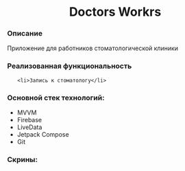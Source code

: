 <p align="center">
    <h1 align="center">Doctors Workrs</h1>
    </p>

<h3>Описание</h3>
Приложение для работников стоматологической клиники

<h3>Реализованная функциональность</h3>
<ul>

    <li>Запись к стоматологу</li>
</ul> 

<h3>Основной стек технологий:</h3>
<ul>
    <li>MVVM</li>
	<li>Firebase</li>
	<li>LiveData</li>
	<li>Jetpack Compose</li>
	<li>Git</li>
 </ul>

<h3>Скрины:</h3>
